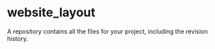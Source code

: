 # website_layout
A repository contains all the files for your project, including the revision history.
